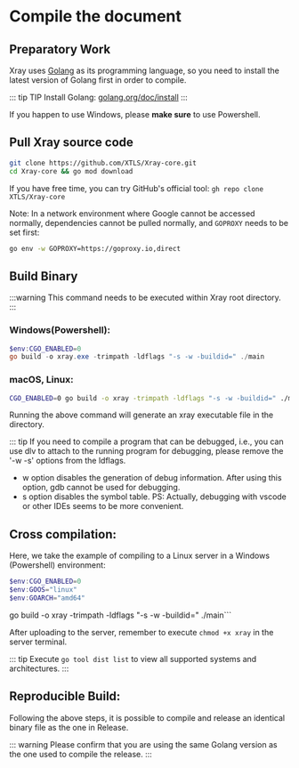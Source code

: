 # Compile the document

## Preparatory Work

Xray uses [Golang](https://golang.org/) as its programming language, so you need to install the latest version of Golang first in order to compile.

::: tip TIP
Install Golang: [golang.org/doc/install](https://golang.org/doc/install)
:::

If you happen to use Windows, please **make sure** to use Powershell.

## Pull Xray source code

```bash
git clone https://github.com/XTLS/Xray-core.git
cd Xray-core && go mod download
```

If you have free time, you can try GitHub's official tool: `gh repo clone XTLS/Xray-core`

Note: In a network environment where Google cannot be accessed normally, dependencies cannot be pulled normally, and `GOPROXY` needs to be set first:

```bash
go env -w GOPROXY=https://goproxy.io,direct
```

## Build Binary

:::warning
This command needs to be executed within Xray root directory.
:::

### Windows(Powershell):

```powershell
$env:CGO_ENABLED=0
go build -o xray.exe -trimpath -ldflags "-s -w -buildid=" ./main
```

### macOS, Linux:

```bash
CGO_ENABLED=0 go build -o xray -trimpath -ldflags "-s -w -buildid=" ./main
```

Running the above command will generate an xray executable file in the directory.

::: tip
If you need to compile a program that can be debugged, i.e., you can use dlv to attach to the running program for debugging, please remove the '-w -s' options from the ldflags.

- w option disables the generation of debug information. After using this option, gdb cannot be used for debugging.
- s option disables the symbol table.
  PS: Actually, debugging with vscode or other IDEs seems to be more convenient.

## Cross compilation:

Here, we take the example of compiling to a Linux server in a Windows (Powershell) environment:

```powershell
$env:CGO_ENABLED=0
$env:GOOS="linux"
$env:GOARCH="amd64"
```

go build -o xray -trimpath -ldflags "-s -w -buildid=" ./main```

After uploading to the server, remember to execute `chmod +x xray` in the server terminal.

::: tip
Execute `go tool dist list` to view all supported systems and architectures.
:::

## Reproducible Build:

Following the above steps, it is possible to compile and release an identical binary file as the one in Release.

::: warning
Please confirm that you are using the same Golang version as the one used to compile the release.
:::
